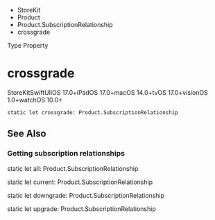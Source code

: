 

- StoreKit
- Product
- Product.SubscriptionRelationship
-  crossgrade 

Type Property

# crossgrade

StoreKitSwiftUIiOS 17.0+iPadOS 17.0+macOS 14.0+tvOS 17.0+visionOS 1.0+watchOS 10.0+

``` source
static let crossgrade: Product.SubscriptionRelationship
```

## See Also

### Getting subscription relationships

static let all: Product.SubscriptionRelationship

static let current: Product.SubscriptionRelationship

static let downgrade: Product.SubscriptionRelationship

static let upgrade: Product.SubscriptionRelationship

